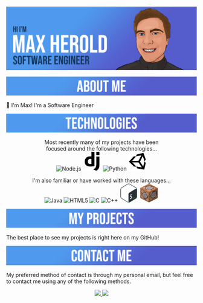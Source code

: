 [![Header](https://raw.githubusercontent.com/maxheyn/maxheyn/master/resources/MaxHBanner.png "Header")](https://github.com/maxheyn)

<img src = 'https://github.com/maxheyn/maxheyn/blob/master/resources/AboutMeBanner.png' alt='About Me'>

👋 I'm Max! I'm a Software Engineer 

<img src = 'https://github.com/maxheyn/maxheyn/blob/master/resources/TechnologiesBanner.png' alt='Technologies'>

<p align = 'center'>
Most recently many of my projects have been<br>focused around the following technologies...<br>

<img src = 'https://github.com/maxheyn/maxheyn/blob/master/resources/nodejs-original.svg' title='Node.js' alt='Node.js' width='50'/>
<img src = 'https://github.com/maxheyn/maxheyn/blob/master/resources/django.svg' title='Django' alt='Django' width='50'/>
<img src = 'https://github.com/maxheyn/maxheyn/blob/master/resources/python-original.svg' title='Python' alt='Python' width='50'/>
<img src = 'https://github.com/maxheyn/maxheyn/blob/master/resources/icons8-unity.svg' title='Unity3D' alt='Unity3D' width='50'/>
</p>

<p align = 'center'>
I'm also familiar or have worked with these languages...<br>

<img src = 'https://github.com/maxheyn/maxheyn/blob/master/resources/java-original-wordmark.svg' title='Java' alt='Java' width='50'/>
<img src = 'https://github.com/maxheyn/maxheyn/blob/master/resources/html5-original-wordmark.svg' title='HTML5' alt='HTML5' width='50'/>
<img src = 'https://github.com/maxheyn/maxheyn/blob/master/resources/c-original.svg' title='C' alt='C' width='50'/>
<img src = 'https://github.com/maxheyn/maxheyn/blob/master/resources/cplusplus-original.svg' title='C++' alt='C++' width='50'/>
<img src = 'https://github.com/maxheyn/maxheyn/blob/master/resources/Bash_Logo_Colored.svg' title='Bash/Shell' alt='Bash/Shell' width='50'/>
<img src = 'https://github.com/maxheyn/maxheyn/blob/master/resources/command_block.svg' title='Command Block Language' alt='Command Block' width='50'/>
</p>

<img src = 'https://github.com/maxheyn/maxheyn/blob/master/resources/MyProjectsBanner.png' alt='My Projects'>

The best place to see my projects is right here on my GitHub!

<img src = 'https://github.com/maxheyn/maxheyn/blob/master/resources/ContactMeBanner.png' alt='Contact Me'>

My preferred method of contact is through my personal email, but feel free to contact me using any of the following methods.

<p align= 'center'>
    <a href="mailto:maxoheyn@gmail.com?subject=Hello%20Max%2C%20From%20GitHub!"><img src='https://img.shields.io/badge/-maxoheyn@gmail.com-c14438?style=flat&logo=Gmail&logoColor=white'/>
    <a href='https://www.linkedin.com/in/max-herold-8099b11a6/'><img src='https://img.shields.io/badge/-Max%20Herold-blue?style=flat&logo=Linkedin&logoColor=white&link=https://www.linkedin.com/in/max-herold-8099b11a6/'/>
</p>